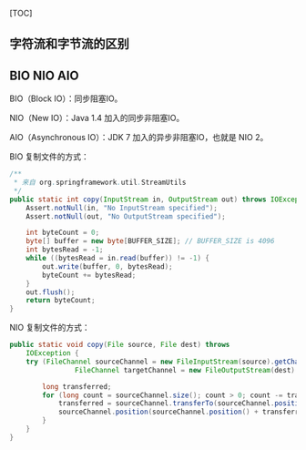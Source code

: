 [TOC]



## 字符流和字节流的区别

## BIO NIO AIO

BIO（Block IO）：同步阻塞IO。

NIO（New IO）：Java 1.4 加入的同步非阻塞IO。

AIO（Asynchronous IO）：JDK 7 加入的异步非阻塞IO，也就是 NIO 2。

BIO 复制文件的方式：

```java
/**
 * 来自 org.springframework.util.StreamUtils
 */
public static int copy(InputStream in, OutputStream out) throws IOException {
	Assert.notNull(in, "No InputStream specified");
	Assert.notNull(out, "No OutputStream specified");

	int byteCount = 0;
	byte[] buffer = new byte[BUFFER_SIZE]; // BUFFER_SIZE is 4096
	int bytesRead = -1;
	while ((bytesRead = in.read(buffer)) != -1) {
		out.write(buffer, 0, bytesRead);
		byteCount += bytesRead;
	}
	out.flush();
	return byteCount;
}
```

NIO 复制文件的方式：

```java
public static void copy(File source, File dest) throws
    IOException {
    try (FileChannel sourceChannel = new FileInputStream(source).getChannel();
                FileChannel targetChannel = new FileOutputStream(dest).getChannel()) {

        long transferred;
        for (long count = sourceChannel.size(); count > 0; count -= transferred) {
            transferred = sourceChannel.transferTo(sourceChannel.position(), count, targetChannel);
            sourceChannel.position(sourceChannel.position() + transferred);
        }
    }
}
```